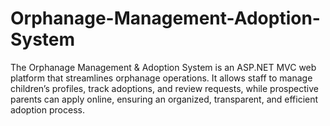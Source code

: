 # Orphanage-Management-Adoption-System
The Orphanage Management &amp; Adoption System is an ASP.NET MVC web platform that streamlines orphanage operations. It allows staff to manage children’s profiles, track adoptions, and review requests, while prospective parents can apply online, ensuring an organized, transparent, and efficient adoption process.
